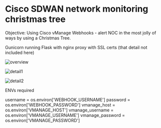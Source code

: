 # Cisco SDWAN network monitoring christmas tree #

Objective: Using Cisco vManage Webhooks - alert NOC in the most jolly of ways by using a Christmas Tree.

Gunicorn running Flask with nginx proxy with SSL certs (that detail not included here)

![overview](https://user-images.githubusercontent.com/31857596/207870603-3c4dcc55-4bab-42a3-89f1-02b555274caa.png)

![detail1](https://user-images.githubusercontent.com/31857596/207870715-f9abc73f-bec6-421f-b0d2-2e8e52324bdb.png)

![detail2](https://user-images.githubusercontent.com/31857596/207870726-10c14ab3-a30a-4398-88ad-188939d4a2aa.png)

ENVs required

username = os.environ['WEBHOOK_USERNAME']
password = os.environ['WEBHOOK_PASSWORD']
vmanage_host = os.environ['VMANAGE_HOST']
vmanage_username = os.environ['VMANAGE_USERNAME']
vmanage_password = os.environ['VMANAGE_PASSWORD']

